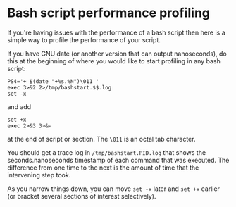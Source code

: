 # Bash script performance profiling
If you're having issues with the performance of a bash script then here is a
simple way to profile the performance of your script.

If you have GNU date (or another version that can output nanoseconds), do this
at the beginning of where you would like to start profiling in any bash script:

```
PS4='+ $(date "+%s.%N")\011 '
exec 3>&2 2>/tmp/bashstart.$$.log
set -x
```

and add

```
set +x
exec 2>&3 3>&-
```

at the end of script or section. The `\011` is an octal tab character.

You should get a trace log in `/tmp/bashstart.PID.log` that shows the
seconds.nanoseconds timestamp of each command that was executed. The difference
from one time to the next is the amount of time that the intervening step took.

As you narrow things down, you can move `set -x` later and `set +x` earlier (or
bracket several sections of interest selectively).
